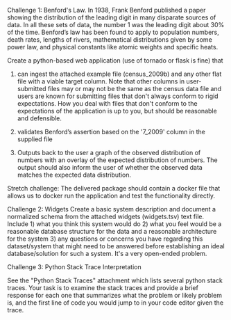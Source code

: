Challenge 1: Benford's Law. In 1938, Frank Benford published a paper showing the distribution of the leading digit in many disparate sources of data. In all these sets of data, the number 1 was the leading digit about 30% of the time. Benford’s law has been found to apply to population numbers, death rates, lengths of rivers, mathematical distributions given by some power law, and physical constants like atomic weights and specific heats.

Create a python-based web application (use of tornado or flask is fine) that

1) can ingest the attached example file (census_2009b) and any other flat file with a viable target column. Note that other columns in user-submitted files may or may not be the same as the census data file and users are known for submitting files that don't always conform to rigid expectations. How you deal with files that don't conform to the expectations of the application is up to you, but should be reasonable and defensible.

2) validates Benford’s assertion based on the '7_2009' column in the supplied file

3) Outputs back to the user a graph of the observed distribution of numbers with an overlay of the expected distribution of numbers. The output should also inform the user of whether the observed data matches the expected data distribution.

Stretch challenge: The delivered package should contain a docker file that allows us to docker run the application and test the functionality directly.




Challenge 2: Widgets Create a basic system description and document a normalized schema from the attached widgets (widgets.tsv) text file.  Include 1) what you think this system would do 2) what you feel would be a reasonable database structure for the data and a reasonable architecture for the system 3) any questions or concerns you have regarding this dataset/system that might need to be answered before establishing an ideal database/solution for such a system. It's a very open-ended problem.




Challenge 3: Python Stack Trace Interpretation

See the "Python Stack Traces" attachment which lists several python stack traces. Your task is to examine the stack traces and provide a brief response for each one that summarizes what the problem or likely problem is, and the first line of code you would jump to in your code editor given the trace.
